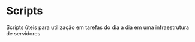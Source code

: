 # Scripts

Scripts úteis para utilização em tarefas do dia a dia em uma infraestrutura de servidores
